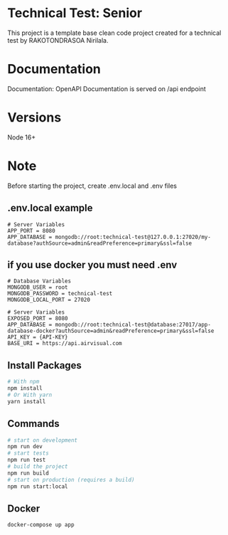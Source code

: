 # Technical Test: Senior
This project is a template base clean code project created for a technical test by RAKOTONDRASOA Nirilala.
# Documentation
Documentation: OpenAPI Documentation is served on /api endpoint
# Versions

Node 16+

# Note

Before starting the project, create .env.local and .env files

## .env.local example
```
# Server Variables
APP_PORT = 8080
APP_DATABASE = mongodb://root:technical-test@127.0.0.1:27020/my-database?authSource=admin&readPreference=primary&ssl=false
```

## if you use docker you must need .env
```
# Database Variables
MONGODB_USER = root
MONGODB_PASSWORD = technical-test
MONGODB_LOCAL_PORT = 27020

# Server Variables
EXPOSED_PORT = 8080
APP_DATABASE = mongodb://root:technical-test@database:27017/app-database-docker?authSource=admin&readPreference=primary&ssl=false
API_KEY = {API-KEY}
BASE_URI = https://api.airvisual.com
```
## Install Packages

``` bash
# With npm
npm install
# Or With yarn
yarn install
```
## Commands
``` bash
# start on development
npm run dev 
# start tests
npm run test 
# build the project
npm run build
# start on production (requires a build)
npm run start:local
```
## Docker
``` bash
docker-compose up app
```
